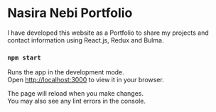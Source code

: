 # Nasira Nebi Portfolio

I have developed this website as a Portfolio to share my projects and contact information using React.js, Redux and Bulma.

### `npm start`

Runs the app in the development mode.\
Open [http://localhost:3000](http://localhost:3000) to view it in your browser.

The page will reload when you make changes.\
You may also see any lint errors in the console.
